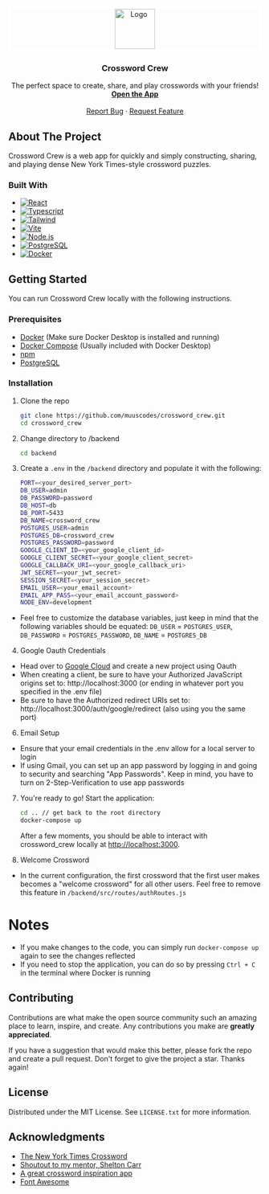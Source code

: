 <!-- README adapted from https://github.com/othneildrew/Best-README-Template -->

<!-- PROJECT LOGO -->
<br />
<div align="center">
  <a href="https://github.com/muuscodes/crossword_crew">
  <div style="border: 5px solid white;">
    <img src="./frontend/src/img/favicon.jpg" alt="Logo" width="80" height="80" >
    </div>
  </a>

<h3 align="center">Crossword Crew</h3>

  <p align="center">
    The perfect space to create, share, and play crosswords with your friends!
    <br />
    <a href="https://crossword_crew.app" target="_blank" rel="noreferrer"><strong>Open the App</strong></a>
    <br />
    <br />
    <a href="https://github.com/muuscodes/crossword_crew/issues/new?labels=bug&template=bug-report---.md">Report Bug</a>
    ·
    <a href="https://github.com/muuscodes/crossword_crew/issues/new?labels=enhancement&template=feature-request---.md">Request Feature</a>
  </p>
</div>

## About The Project

Crossword Crew is a web app for quickly and simply constructing, sharing, and
playing dense New York Times-style crossword puzzles.

### Built With

- [![React][React.js]][React-url]
- [![Typescript][Typescript]][Typescript-url]
- [![Tailwind][Tailwind]][Tailwind-url]
- [![Vite][ViteLogo]][ViteLogo-url]
- [![Node.js][Node.js]][Node-url]
- [![PostgreSQL][PostgreSQL]][PostgreSQL-url]
- [![Docker][DockerLogo]][DockerLogo-url]

## Getting Started

You can run Crossword Crew locally with the following instructions.

### Prerequisites

- [Docker][docker-url] (Make sure Docker Desktop is installed and running)
- [Docker Compose][docker-compose-url] (Usually included with Docker Desktop)
- [npm][npm-install-url]
- [PostgreSQL][PostgresQL-url]

### Installation

1. Clone the repo
   ```sh
   git clone https://github.com/muuscodes/crossword_crew.git
   cd crossword_crew
   ```
2. Change directory to /backend
   ```sh
   cd backend
   ```
3. Create a `.env` in the `/backend` directory and populate it with the following:
   ```sh
   PORT=<your_desired_server_port>
   DB_USER=admin
   DB_PASSWORD=password
   DB_HOST=db
   DB_PORT=5433
   DB_NAME=crossword_crew
   POSTGRES_USER=admin
   POSTGRES_DB=crossword_crew
   POSTGRES_PASSWORD=password
   GOOGLE_CLIENT_ID=<your_google_client_id>
   GOOGLE_CLIENT_SECRET=<your_google_client_secret>
   GOOGLE_CALLBACK_URI=<your_google_callback_uri>
   JWT_SECRET=<your_jwt_secret>
   SESSION_SECRET=<your_session_secret>
   EMAIL_USER=<your_email_account>
   EMAIL_APP_PASS=<your_email_account_password>
   NODE_ENV=development
   ```

- Feel free to customize the database variables, just keep in mind that the following variables should be equated: `DB_USER` = `POSTGRES_USER`, `DB_PASSWORD` = `POSTGRES_PASSWORD`, `DB_NAME` = `POSTGRES_DB`

4. Google Oauth Credentials

- Head over to [Google Cloud][google-cloud-url] and create a new project using Oauth
- When creating a client, be sure to have your Authorized JavaScript origins set to:
  http://localhost:3000 (or ending in whatever port you specified in the .env file)
- Be sure to have the Authorized redirect URIs set to: http://localhost:3000/auth/google/redirect
  (also using you the same port)

6. Email Setup

- Ensure that your email credentials in the .env allow for a local server to login
- If using Gmail, you can set up an app password by logging in and going to security and searching "App Passwords". Keep in mind, you have to turn on 2-Step-Verification to use app passwords

7. You're ready to go! Start the application:

   ```sh
   cd .. // get back to the root directory
   docker-compose up
   ```

   After a few moments, you should be able to interact with crossword_crew locally
   at [http://localhost:3000](http://localhost:3000).

8. Welcome Crossword

- In the current configuration, the first crossword that the first user makes becomes a "welcome crossword"
  for all other users. Feel free to remove this feature in `/backend/src/routes/authRoutes.js`

# Notes

- If you make changes to the code, you can simply run `docker-compose up` again to see the changes reflected
- If you need to stop the application, you can do so by pressing `Ctrl + C` in the terminal where Docker is running

## Contributing

Contributions are what make the open source community such an amazing place to
learn, inspire, and create. Any contributions you make are **greatly
appreciated**.

If you have a suggestion that would make this better, please fork the repo and
create a pull request. Don't forget to give the project a star. Thanks again!

## License

Distributed under the MIT License. See `LICENSE.txt` for more information.

## Acknowledgments

- [The New York Times Crossword][nyt-url]
- [Shoutout to my mentor, Shelton Carr][shelton-url]
- [A great crossword inspiration app][crosswyrd-url]
- [Font Awesome][font-awesome-url]

<!-- MARKDOWN LINKS & IMAGES -->
<!-- https://www.markdownguide.org/basic-syntax/#reference-style-links -->

[React.js]: https://img.shields.io/badge/React-20232A?style=for-the-badge&logo=react&logoColor=61DAFB
[React-url]: https://reactjs.org/
[TypeScript]: https://img.shields.io/badge/TypeScript-007ACC?style=for-the-badge&logo=typescript&logoColor=white
[TypeScript-url]: https://www.typescriptlang.org/
[Tailwind]: https://img.shields.io/badge/TailwindCSS-38B2AC?style=for-the-badge&logo=tailwindcss&logoColor=white
[Tailwind-url]: https://tailwindcss.com/
[Node.js]: https://img.shields.io/badge/Node.js-8CC84B?style=for-the-badge&logo=node.js&logoColor=white
[Node-url]: https://nodejs.org/
[PostgreSQL]: https://img.shields.io/badge/PostgreSQL-336791?style=for-the-badge&logo=postgresql&logoColor=white
[PostgreSQL-url]: https://www.postgresql.org/
[DockerLogo]: https://img.shields.io/badge/Docker-2496ED?style=for-the-badge&logo=docker&logoColor=white
[DockerLogo-url]: https://www.docker.com/
[ViteLogo]: https://img.shields.io/badge/Vite-646CFF?style=for-the-badge&logo=vite&logoColor=white
[ViteLogo-url]: https://vitejs.dev/
[Docker-url]: https://docs.docker.com/get-docker/
[Docker-compose-url]: https://docs.docker.com/compose/install/
[npm-install-url]: https://docs.npmjs.com/cli/v9/configuring-npm/install?v=true
[google-cloud-url]: https://console.cloud.google.com/
[nyt-url]: https://www.nytimes.com/crosswords
[crosswyrd-url]: https://crosswyrd.app/
[shelton-url]: https://github.com/sheltoncarr
[font-awesome-url]: https://fontawesome.com/
